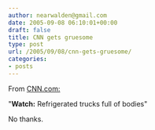 ```yaml
---
author: nearwalden@gmail.com
date: 2005-09-08 06:10:01+00:00
draft: false
title: CNN gets gruesome
type: post
url: /2005/09/08/cnn-gets-gruesome/
categories:
- posts
---
```


From [CNN.com:](//www.cnn.com/")





"**Watch:** Refrigerated trucks full of bodies"





No thanks.



